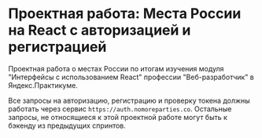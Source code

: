 # Проектная работа: Места России на React с авторизацией и регистрацией

Проектная работа о местах России по итогам изучения модуля "Интерфейсы с использованием React" профессии "Веб-разработчик" в Яндекс.Практикуме.


Все запросы на авторизацию, регистрацию и проверку токена должны работать через сервис `https://auth.nomoreparties.co`. Остальные запросы, не относящиеся к этой проектной работе могут быть к бэкенду из предыдущих спринтов.